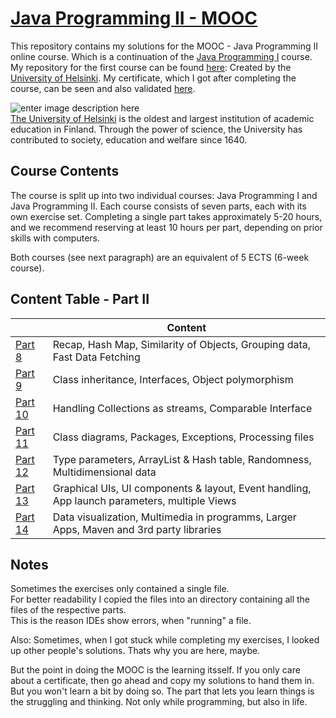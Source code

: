 # [Java Programming II - MOOC](https://java-programming.mooc.fi/)

This repository contains my solutions for the MOOC - Java Programming II online course. Which is a continuation of the [Java Programming I](https://java-programming.mooc.fi/) course. My repository for the first course can be found [here](https://github.com/faaabi93/mooc-java-programming):
Created by the [University of Helsinki](https://java-programming.mooc.fi). My certificate, which I got after completing the course, can be seen and also validated [here](https://certificates.mooc.fi/validate/a1q70nsp0ne).

   ![enter image description here](https://buildingai.elementsofai.com/illustrations/logos/university-logo.svg)  
[The University of Helsinki](https://www.helsinki.fi/) is the oldest and largest institution of academic education in Finland. Through the power of science, the University has contributed to society, education and welfare since 1640.

  

## Course Contents

The course is split up into two individual courses: Java Programming I and Java Programming II. Each course consists of seven parts, each with its own exercise set. Completing a single part takes approximately 5-20 hours, and we recommend reserving at least 10 hours per part, depending on prior skills with computers.

Both courses (see next paragraph) are an equivalent of 5 ECTS (6-week course).

  

## Content Table - Part II

|                                                     | Content                                                      |
| --------------------------------------------------- | ------------------------------------------------------------ |
| [Part 8](https://java-programming.mooc.fi/part-8)   | Recap, Hash Map, Similarity of Objects, Grouping data, Fast Data Fetching |
| [Part 9](https://java-programming.mooc.fi/part-9)   | Class inheritance, Interfaces, Object polymorphism           |
| [Part 10](https://java-programming.mooc.fi/part-10) | Handling Collections as streams, Comparable Interface        |
| [Part 11](https://java-programming.mooc.fi/part-11) | Class diagrams, Packages, Exceptions, Processing files       |
| [Part 12](https://java-programming.mooc.fi/part-12) | Type parameters, ArrayList & Hash table, Randomness, Multidimensional data |
| [Part 13](https://java-programming.mooc.fi/part-13) | Graphical UIs, UI components & layout, Event handling, App launch parameters, multiple Views |
| [Part 14](https://java-programming.mooc.fi/part-14) | Data visualization, Multimedia in programms, Larger Apps, Maven and 3rd party libraries |


## Notes  

Sometimes the exercises only contained a single file.  
For better readability I copied the files into an directory containing all the files of the respective parts.  
This is the reason IDEs show errors, when "running" a file.   

  

Also: Sometimes, when I got stuck while completing my exercises, I looked up other people's solutions. 
Thats why you are here, maybe.  

But the point in doing the MOOC is the learning itsself. If you only care about a certificate, then go ahead and copy my solutions to hand them in. But you won't learn a bit by doing so. The part that lets you learn things is the struggling and thinking. Not only while programming, but also in life.

